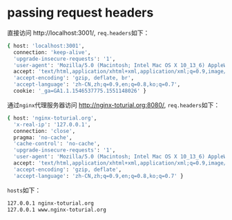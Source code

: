 # passing request headers

直接访问 http://localhost:3001/, `req.headers`如下：

```bash
{ host: 'localhost:3001',
  connection: 'keep-alive',
  'upgrade-insecure-requests': '1',
  'user-agent': 'Mozilla/5.0 (Macintosh; Intel Mac OS X 10_13_6) AppleWebKit/537.36 (KHTML, like Gecko) Chrome/71.0.3578.98 Safari/537.36',
  accept: 'text/html,application/xhtml+xml,application/xml;q=0.9,image/webp,image/apng,*/*;q=0.8',
  'accept-encoding': 'gzip, deflate, br',
  'accept-language': 'zh-CN,zh;q=0.9,en;q=0.8,ko;q=0.7',
  cookie: '_ga=GA1.1.1546537775.1551148026' }
```

通过`nginx`代理服务器访问 http://nginx-toturial.org:8080/, `req.headers`如下：

```bash
{ host: 'nginx-toturial.org',
  'x-real-ip': '127.0.0.1',
  connection: 'close',
  pragma: 'no-cache',
  'cache-control': 'no-cache',
  'upgrade-insecure-requests': '1',
  'user-agent': 'Mozilla/5.0 (Macintosh; Intel Mac OS X 10_13_6) AppleWebKit/537.36 (KHTML, like Gecko) Chrome/71.0.3578.98 Safari/537.36',
  accept: 'text/html,application/xhtml+xml,application/xml;q=0.9,image/webp,image/apng,*/*;q=0.8',
  'accept-encoding': 'gzip, deflate',
  'accept-language': 'zh-CN,zh;q=0.9,en;q=0.8,ko;q=0.7' }
```

`hosts`如下：

```txt
127.0.0.1 nginx-toturial.org
127.0.0.1 www.nginx-toturial.org
```
